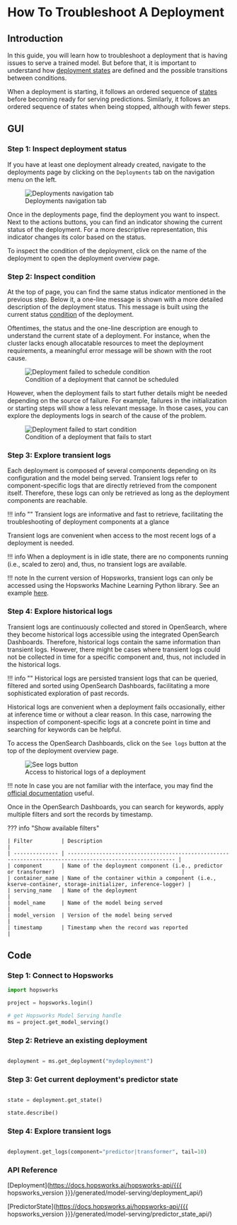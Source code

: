 # How To Troubleshoot A Deployment

## Introduction

In this guide, you will learn how to troubleshoot a deployment that is having issues to serve a trained model. But before that, it is important to understand how [deployment states](deployment-state.md) are defined and the possible transitions between conditions.

When a deployment is starting, it follows an ordered sequence of [states](deployment-state.md#deployment-conditions) before becoming ready for serving predictions. Similarly, it follows an ordered sequence of states when being stopped, although with fewer steps.

## GUI

### Step 1: Inspect deployment status

If you have at least one deployment already created, navigate to the deployments page by clicking on the `Deployments` tab on the navigation menu on the left.

<p align="center">
  <figure>
    <img src="../../../../assets/images/guides/mlops/serving/deployments_tab_sidebar_with_list.svg" alt="Deployments navigation tab">
    <figcaption>Deployments navigation tab</figcaption>
  </figure>
</p>

Once in the deployments page, find the deployment you want to inspect. Next to the actions buttons, you can find an indicator showing the current status of the deployment. For a more descriptive representation, this indicator changes its color based on the status.

To inspect the condition of the deployment, click on the name of the deployment to open the deployment overview page.

### Step 2: Inspect condition

At the top of page, you can find the same status indicator mentioned in the previous step. Below it, a one-line message is shown with a more detailed description of the deployment status. This message is built using the current status [condition](deployment-state.md#deployment-conditions) of the deployment.

Oftentimes, the status and the one-line description are enough to understand the current state of a deployment. For instance, when the cluster lacks enough allocatable resources to meet the deployment requirements, a meaningful error message will be shown with the root cause.

<p align="center">
  <figure>
    <img src="../../../../assets/images/guides/mlops/serving/deployment_condition_fail_schedule.svg" alt="Deployment failed to schedule condition">
    <figcaption>Condition of a deployment that cannot be scheduled</figcaption>
  </figure>
</p>

However, when the deployment fails to start futher details might be needed depending on the source of failure. For example, failures in the initialization or starting steps will show a less relevant message. In those cases, you can explore the deployments logs in search of the cause of the problem.

<p align="center">
  <figure>
    <img src="../../../../assets/images/guides/mlops/serving/deployment_condition_fail_predictor.svg" alt="Deployment failed to start condition">
    <figcaption>Condition of a deployment that fails to start</figcaption>
  </figure>
</p>

### Step 3: Explore transient logs

Each deployment is composed of several components depending on its configuration and the model being served. Transient logs refer to component-specific logs that are directly retrieved from the component itself. Therefore, these logs can only be retrieved as long as the deployment components are reachable.

!!! info ""
    Transient logs are informative and fast to retrieve, facilitating the troubleshooting of deployment components at a glance

Transient logs are convenient when access to the most recent logs of a deployment is needed.

!!! info
    When a deployment is in idle state, there are no components running (i.e., scaled to zero) and, thus, no transient logs are available.

!!! note
    In the current version of Hopsworks, transient logs can only be accessed using the Hopsworks Machine Learning Python library. See an example [here](#step-4-explore-transient-logs).

### Step 4: Explore historical logs

Transient logs are continuously collected and stored in OpenSearch, where they become historical logs accessible using the integrated OpenSearch Dashboards. Therefore, historical logs contain the same information than transient logs. However, there might be cases where transient logs could not be collected in time for a specific component and, thus, not included in the historical logs.

!!! info ""
    Historical logs are persisted transient logs that can be queried, filtered and sorted using OpenSearch Dashboards, facilitating a more sophisticated exploration of past records.

Historical logs are convenient when a deployment fails occasionally, either at inference time or without a clear reason. In this case, narrowing the inspection of component-specific logs at a concrete point in time and searching for keywords can be helpful.

To access the OpenSearch Dashboards, click on the `See logs` button at the top of the deployment overview page.

<p align="center">
  <figure>
    <img src="../../../../assets/images/guides/mlops/serving/deployment_condition_see_logs.svg" alt="See logs button">
    <figcaption>Access to historical logs of a deployment</figcaption>
  </figure>
</p>


!!! note
    In case you are not familiar with the interface, you may find the [official documentation](https://opensearch.org/docs/latest/dashboards/index/) useful.

Once in the OpenSearch Dashboards, you can search for keywords, apply multiple filters and sort the records by timestamp.

??? info "Show available filters"

    | Filter         | Description                                                                                              |
    | -------------- | -------------------------------------------------------------------------------------------------------- |
    | component      | Name of the deployment component (i.e., predictor or transformer)                                        |
    | container_name | Name of the container within a component (i.e., kserve-container, storage-initializer, inference-logger) |
    | serving_name   | Name of the deployment                                                                                   |
    | model_name     | Name of the model being served                                                                           |
    | model_version  | Version of the model being served                                                                        |
    | timestamp      | Timestamp when the record was reported                                                                   |

## Code

### Step 1: Connect to Hopsworks

```python
import hopsworks

project = hopsworks.login()

# get Hopsworks Model Serving handle
ms = project.get_model_serving()
```

### Step 2: Retrieve an existing deployment

```python

deployment = ms.get_deployment("mydeployment")
```

### Step 3: Get current deployment's predictor state

```python

state = deployment.get_state()

state.describe()
```

### Step 4: Explore transient logs

```python

deployment.get_logs(component="predictor|transformer", tail=10)
```


### API Reference

[Deployment](https://docs.hopsworks.ai/hopsworks-api/{{{ hopsworks_version }}}/generated/model-serving/deployment_api/)

[PredictorState](https://docs.hopsworks.ai/hopsworks-api/{{{ hopsworks_version }}}/generated/model-serving/predictor_state_api/)
